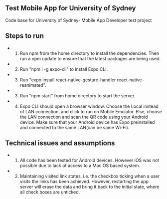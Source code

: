 ## Test Mobile App for University of Sydney ##

Code base for University of Sydney- Mobile App Developer test project

## Steps to run

- 1. Run npm from the home directory to install the dependencies. Then run a npm update to ensure that the latest packages are being used.
- 2. Run "npm i -g expo-cli" to install Expo CLI.
- 3. Run "expo install react-native-gesture-handler react-native-reanimated".
- 3. Run "npm start" from home directory to start the server.
- 4. Expo CLI should open a browser window. Choose the Local instead of LAN connection, and click to run on Mobile Emulator. Else, choose the LAN connection and scan the QR code using your Android device. Make sure that your Android device has Expo preinstalled and connected to the same LAN(can be same Wi-Fi).

## Technical issues and assumptions

- 1. All code has been tested for Android devices. However iOS was not possible due to lack of access to a Mac OS based system.
- 2. Maintaining visited link states, i.e. the checkbox ticking when a user visits the links has been achieved. However, restarting the app server will erase the data and bring it back to the initial state, where all check boxes are unticked.
